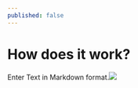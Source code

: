 ```yaml
---
published: false
---
```


How does it work?
=================

Enter Text in Markdown format.![](/_posts/Screen%20Shot%202013-08-01%20at%201.36.26%20PM.png)